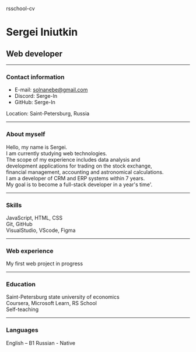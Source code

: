 rsschool-cv

# Sergei Iniutkin

## Web developer  

---------------------------
### Contact information

* E-mail: solnanebe@gmail.com
* Discord: Serge-In
* GitHub: Serge-In
  
Location: Saint-Petersburg, Russia

---------------------------
### About myself

Hello, my name is Sergei.   
I am currently studying web technologies.  
The scope of my experience includes data analysis and   
development applications for trading on the stock exchange,   
financial management, accounting and astronomical calculations.  
I am a developer of CRM and ERP systems within 7 years.   
My goal is to become a full-stack developer in a year's time'.  



---------------------------

### Skills

JavaScript, HTML, CSS  
Git, GitHub   
VisualStudio, VScode, Figma  

---------------------------

### Web experience

My first web project in progress

---------------------------

### Education

Saint-Petersburg state university of economics  
Coursera, Microsoft Learn, RS School   
Self-teaching

---------------------------
### Languages

English – B1
Russian - Native
